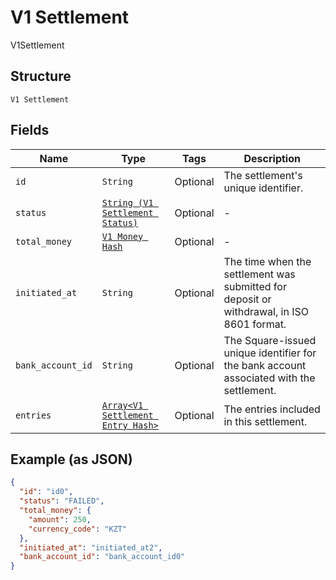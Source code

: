 
# V1 Settlement

V1Settlement

## Structure

`V1 Settlement`

## Fields

| Name | Type | Tags | Description |
|  --- | --- | --- | --- |
| `id` | `String` | Optional | The settlement's unique identifier. |
| `status` | [`String (V1 Settlement Status)`](../../doc/models/v1-settlement-status.md) | Optional | - |
| `total_money` | [`V1 Money Hash`](../../doc/models/v1-money.md) | Optional | - |
| `initiated_at` | `String` | Optional | The time when the settlement was submitted for deposit or withdrawal, in ISO 8601 format. |
| `bank_account_id` | `String` | Optional | The Square-issued unique identifier for the bank account associated with the settlement. |
| `entries` | [`Array<V1 Settlement Entry Hash>`](../../doc/models/v1-settlement-entry.md) | Optional | The entries included in this settlement. |

## Example (as JSON)

```json
{
  "id": "id0",
  "status": "FAILED",
  "total_money": {
    "amount": 250,
    "currency_code": "KZT"
  },
  "initiated_at": "initiated_at2",
  "bank_account_id": "bank_account_id0"
}
```

